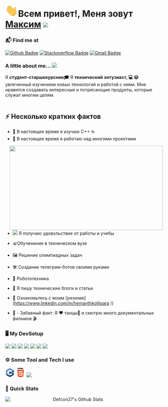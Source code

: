 <h1> <img src="https://raw.githubusercontent.com/ABSphreak/ABSphreak/master/gifs/Hi.gif" height="40px">Всем привет!, Меня зовут <a href="https://github.com/Defcon27">Максим</a> <img height="30px" src="https://emojis.slackmojis.com/emojis/images/1531849430/4246/blob-sunglasses.gif?1531849430"></h1>
</h1>

### 📬 Find me at
[![Github Badge](http://img.shields.io/badge/-Github-black?style=flat-square&logo=github&link=https://github.com/Defcon27/)](https://github.com/Defcon27/) 
[![Stackoverflow Badge](https://img.shields.io/badge/-Stack%20overflow-FE7A16?style=flat-square&logo=stack-overflow&logoColor=white&link=https://stackoverflow.com/users/11534375/hemanth-kollipara)](https://stackoverflow.com/users/11534375/hemanth-kollipara)
[![Gmail Badge](https://img.shields.io/badge/-Gmail-d14836?style=flat-square&logo=Gmail&logoColor=white&link=mailto:defcon.sentinal95@gmail.com)](mailto:defcon.sentinal95@gmail.com)


### A little about me...  <img src="https://media.giphy.com/media/VgCDAzcKvsR6OM0uWg/giphy.gif" width="50"> 
Я **студент-старшекурсник🎓** Я **технический энтузиаст, 💻 😃** увлеченный изучением новых технологий и работой с ними. Мне нравится создавать интересные и потрясающие продукты, которые служат многим целям. <br/><br/>




## ⚡️ Несколько кратких фактов

- 🌱 В настоящее время я изучаю С++ ☕
- 🔭 В настоящее время я работаю над многими проектами
<img width="490" height="270" src="https://media.giphy.com/media/9B8wYztAoe1zO/source.gif" align=right>

- <img src="https://media.giphy.com/media/WUlplcMpOCEmTGBtBW/giphy.gif" width="30">  Я получаю удовольствие от работы и учебы

- 📊Обучениние в техническом вузе
- 🖼 Решение олимпиадных задач
- 🛠 Создание телеграм-ботов своими руками
- 🤖 Робототехника
- 📝 Я пишу технические блоги и статьи
- 📙 Ознакомьтесь с моим [резюме](https://www.linkedin.com/in/hemanthkollipara /)
- 🎉 - Забавный факт: Я ❤️  танцы👯  и смотрю много документальных фильмов 🎬

  
### 🖥️ My DevSetup
<img src="https://img.shields.io/badge/Legion-555555.svg?&style=flat-square&logo=Lenovo&logoColor=E2231A"> <img src="https://img.shields.io/badge/Windows-555555.svg?&style=flat-square&logo=windows&logoColor=0078D6"> <img src="https://img.shields.io/badge/Chrome-555555.svg?&style=flat-square&logo=google-chrome&logoColor=FABC0C"> <img src="https://img.shields.io/badge/VS Code-555555?style=flat-square&logo=visual-studio-code&logoColor=007ACC"> <img src="https://img.shields.io/badge/Terminal-555555.svg?&style=flat-square&logo=powershell&logoColor=white"> <img src="https://img.shields.io/badge/Jupyter-555555.svg?&style=flat-square&logo=jupyter&logoColor=F37626"> <img src="https://img.shields.io/badge/Spotify-555555.svg?&style=flat-square&logo=spotify&logoColor=1ED760"> 

### ⚙️ Some Tool and Tech I use
<code><img height="30" src="https://raw.githubusercontent.com/github/explore/80688e429a7d4ef2fca1e82350fe8e3517d3494d/topics/cpp/cpp.png"></code>
<code><img height="30" src="https://raw.githubusercontent.com/github/explore/80688e429a7d4ef2fca1e82350fe8e3517d3494d/topics/html/html.png"></code>
<code><img height="30" src="https://avatars3.githubusercontent.com/u/18133?s=200&v=4"></code>


### 🚀 Quick Stats
<p align="center">
<img width="450" align="left" src="https://github-readme-stats-defcon27.vercel.app/api?username=Defcon27&show_icons=true&line_height=21&theme=react" alt="Defcon27's Github Stats" />